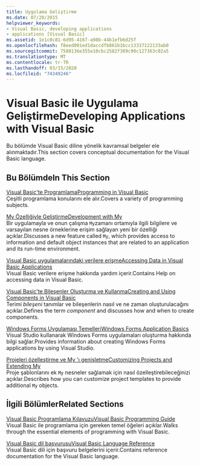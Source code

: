 ```yaml
---
title: Uygulama Geliştirme
ms.date: 07/20/2015
helpviewer_keywords:
- Visual Basic, developing applications
- applications [Visual Basic]
ms.assetid: 1e1c0c81-6d95-4167-a98b-44b1efb6d25f
ms.openlocfilehash: f8eed001ed1daccdfb861b1bcc13337122133ab0
ms.sourcegitcommit: 7588136e355e10cbc2582f389c90c127363c02a5
ms.translationtype: MT
ms.contentlocale: tr-TR
ms.lasthandoff: 03/15/2020
ms.locfileid: "74349246"
---
```

# <a name="developing-applications-with-visual-basic"></a><span data-ttu-id="7d363-102">Visual Basic ile Uygulama Geliştirme</span><span class="sxs-lookup"><span data-stu-id="7d363-102">Developing Applications with Visual Basic</span></span>

<span data-ttu-id="7d363-103">Bu bölümde Visual Basic diline yönelik kavramsal belgeler ele alınmaktadır.</span><span class="sxs-lookup"><span data-stu-id="7d363-103">This section covers conceptual documentation for the Visual Basic language.</span></span>  
  
## <a name="in-this-section"></a><span data-ttu-id="7d363-104">Bu Bölümde</span><span class="sxs-lookup"><span data-stu-id="7d363-104">In This Section</span></span>  

 [<span data-ttu-id="7d363-105">Visual Basic'te Programlama</span><span class="sxs-lookup"><span data-stu-id="7d363-105">Programming in Visual Basic</span></span>](../../visual-basic/developing-apps/programming/index.md)  
 <span data-ttu-id="7d363-106">Çeşitli programlama konularını ele alır.</span><span class="sxs-lookup"><span data-stu-id="7d363-106">Covers a variety of programming subjects.</span></span>  
  
 [<span data-ttu-id="7d363-107">My Özelliğiyle Geliştirme</span><span class="sxs-lookup"><span data-stu-id="7d363-107">Development with My</span></span>](../../visual-basic/developing-apps/development-with-my/index.md)  
 <span data-ttu-id="7d363-108">Bir uygulamayla ve onun çalışma `My`zamanı ortamıyla ilgili bilgilere ve varsayılan nesne örneklerine erişim sağlayan yeni bir özelliği açıklar.</span><span class="sxs-lookup"><span data-stu-id="7d363-108">Discusses a new feature called `My`, which provides access to information and default object instances that are related to an application and its run-time environment.</span></span>  
  
 [<span data-ttu-id="7d363-109">Visual Basic uygulamalarındaki verilere erişme</span><span class="sxs-lookup"><span data-stu-id="7d363-109">Accessing Data in Visual Basic Applications</span></span>](../../visual-basic/developing-apps/accessing-data.md)  
 <span data-ttu-id="7d363-110">Visual Basic verilere erişme hakkında yardım içerir.</span><span class="sxs-lookup"><span data-stu-id="7d363-110">Contains Help on accessing data in Visual Basic.</span></span>  
  
 [<span data-ttu-id="7d363-111">Visual Basic'te Bileşenler Oluşturma ve Kullanma</span><span class="sxs-lookup"><span data-stu-id="7d363-111">Creating and Using Components in Visual Basic</span></span>](../../visual-basic/developing-apps/creating-and-using-components.md)  
 <span data-ttu-id="7d363-112">Terimi *bileşeni* tanımlar ve bileşenlerin nasıl ve ne zaman oluşturulacağını açıklar.</span><span class="sxs-lookup"><span data-stu-id="7d363-112">Defines the term *component* and discusses how and when to create components.</span></span>  
  
 [<span data-ttu-id="7d363-113">Windows Forms Uygulaması Temelleri</span><span class="sxs-lookup"><span data-stu-id="7d363-113">Windows Forms Application Basics</span></span>](../../visual-basic/developing-apps/windows-forms/index.md)  
 <span data-ttu-id="7d363-114">Visual Studio kullanarak Windows Forms uygulamaları oluşturma hakkında bilgi sağlar.</span><span class="sxs-lookup"><span data-stu-id="7d363-114">Provides information about creating Windows Forms applications by using Visual Studio.</span></span>  
  
 [<span data-ttu-id="7d363-115">Projeleri özelleştirme ve My 'ı genişletme</span><span class="sxs-lookup"><span data-stu-id="7d363-115">Customizing Projects and Extending My</span></span>](../../visual-basic/developing-apps/customizing-extending-my/index.md)  
 <span data-ttu-id="7d363-116">Proje şablonlarını ek `My` nesneler sağlamak için nasıl özelleştirebileceğinizi açıklar.</span><span class="sxs-lookup"><span data-stu-id="7d363-116">Describes how you can customize project templates to provide additional `My` objects.</span></span>  
  
## <a name="related-sections"></a><span data-ttu-id="7d363-117">İlgili Bölümler</span><span class="sxs-lookup"><span data-stu-id="7d363-117">Related Sections</span></span>  

 [<span data-ttu-id="7d363-118">Visual Basic Programlama Kılavuzu</span><span class="sxs-lookup"><span data-stu-id="7d363-118">Visual Basic Programming Guide</span></span>](../../visual-basic/programming-guide/index.md)  
 <span data-ttu-id="7d363-119">Visual Basic ile programlama için gereken temel öğeleri açıklar.</span><span class="sxs-lookup"><span data-stu-id="7d363-119">Walks through the essential elements of programming with Visual Basic.</span></span>  
  
 [<span data-ttu-id="7d363-120">Visual Basic dil başvurusu</span><span class="sxs-lookup"><span data-stu-id="7d363-120">Visual Basic Language Reference</span></span>](../../visual-basic/language-reference/index.md)  
 <span data-ttu-id="7d363-121">Visual Basic dili için başvuru belgelerini içerir.</span><span class="sxs-lookup"><span data-stu-id="7d363-121">Contains reference documentation for the Visual Basic language.</span></span>
